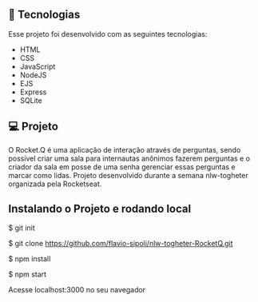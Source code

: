 ## 🚀 Tecnologias

Esse projeto foi desenvolvido com as seguintes tecnologias:

- HTML
- CSS
- JavaScript
- NodeJS
- EJS
- Express
- SQLite

## 💻 Projeto

O Rocket.Q é uma aplicação de interação através de perguntas, sendo possível criar uma sala para internautas anônimos fazerem perguntas e o criador da sala em posse de uma senha gerenciar essas perguntas e marcar como lidas.
Projeto desenvolvido durante a semana nlw-togheter organizada pela Rocketseat.

## Instalando o Projeto e rodando local

$ git init

$ git clone https://github.com/flavio-sipoli/nlw-togheter-RocketQ.git

$ npm install

$ npm start

Acesse localhost:3000 no seu navegador


